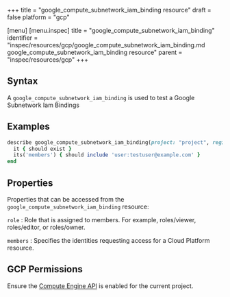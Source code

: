 +++
title = "google_compute_subnetwork_iam_binding resource"
draft = false
platform = "gcp"

[menu]
  [menu.inspec]
    title = "google_compute_subnetwork_iam_binding"
    identifier = "inspec/resources/gcp/google_compute_subnetwork_iam_binding.md google_compute_subnetwork_iam_binding resource"
    parent = "inspec/resources/gcp"
+++

## Syntax

A `google_compute_subnetwork_iam_binding` is used to test a Google Subnetwork Iam Bindings

## Examples

```ruby
describe google_compute_subnetwork_iam_binding(project: "project", region: "region", name: "name", role: "roles/editor") do
  it { should exist }
  its('members') { should include 'user:testuser@example.com' }
end
```

## Properties

Properties that can be accessed from the `google_compute_subnetwork_iam_binding` resource:

`role`
: Role that is assigned to members. For example, roles/viewer, roles/editor, or roles/owner.

`members`
: Specifies the identities requesting access for a Cloud Platform resource.

## GCP Permissions

Ensure the [Compute Engine API](https://console.cloud.google.com/apis/library/compute.googleapis.com/) is enabled for the current project.
